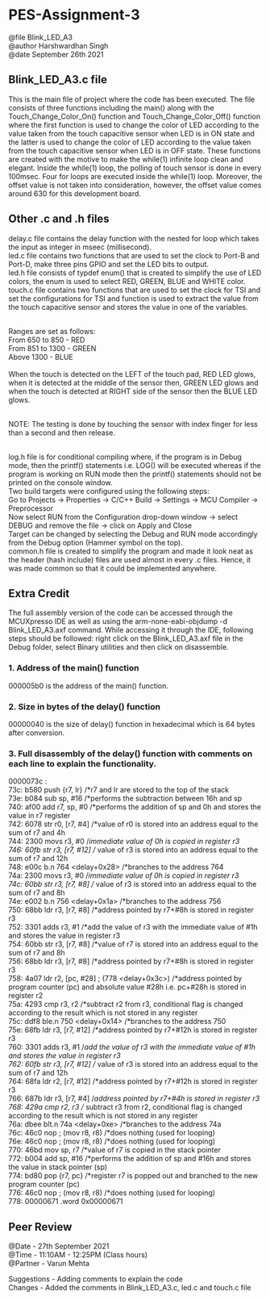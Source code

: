 # PES-Assignment-3
@file Blink_LED_A3<br/>
@author Harshwardhan Singh<br/>
@date September 26th 2021<br/>

## Blink_LED_A3.c file
This is the main file of project where the code has been executed. The file consists of three functions including the main() along with the
Touch_Change_Color_On() function and Touch_Change_Color_Off() function where the first function is used to change the color of LED according to the
value taken from the touch capacitive sensor when LED is in ON state and the latter is used to change the color of LED according to the
value taken from the touch capacitive sensor when LED is in OFF state. These functions are created with the motive to make the while(1) infinite
loop clean and elegant. Inside the while(1) loop, the polling of touch sensor is done in every 100msec. Four for loops are executed inside the while(1) loop.
Moreover, the offset value is not taken into consideration, however, the offset value comes around 630 for this development board.

## Other .c and .h files
delay.c file contains the delay function with the nested for loop which takes the input as integer in mseec (millisecond).<br/>
led.c file contains two functions that are used to set the clock to Port-B and Port-D, make three pins GPIO and set the LED bits to output.<br/>
led.h file consists of typdef enum() that is created to simplify the use of LED colors, the enum is used to select RED, GREEN, BLUE and WHITE color. <br/>
touch.c file contains two functions that are used to set the clock for TSI and set the configurations for TSI and function is used to extract the value from
the touch capacitive sensor and stores the value in one of the variables.<br/><br/>

Ranges are set as follows: <br/>
From 650 to 850 - RED<br/>
From 851 to 1300 - GREEN<br/>
Above 1300 - BLUE<br/><br/>
When the touch is detected on the LEFT of the touch pad, RED LED glows, when it is detected at the middle of the sensor then, GREEN LED glows and when
the touch is detected at RIGHT side of the sensor then the BLUE LED glows.<br/><br/>

NOTE: The testing is done by touching the sensor with index finger for less than a second and then release.<br/><br/>

log.h file is for conditional compiling where, if the program is in Debug mode, then the printf() statements i.e. LOG() will be executed whereas if the program is
working on RUN mode then the printf() statements should not be printed on the console window.<br/>
Two build targets were configured using the following steps:<br/>
Go to Projects -> Properties -> C/C++ Build -> Settings -> MCU Compiler -> Preprocessor<br/>
Now select RUN from the Configuration drop-down window -> select DEBUG and remove the file -> click on Apply and Close<br/>
Target can be changed by selecting the Debug and RUN mode accordingly from the Debug option (Hammer symbol on the top).<br/>
common.h file is created to simplify the program and made it look neat as the header (hash include) files are used almost in every .c files. 
Hence, it was made common so that it could be implemented anywhere.<br/>

 ## Extra Credit 
 
 The full assembly version of the code can be accessed through the MCUXpresso IDE as well as using the arm-none-eabi-objdump -d Blink_LED_A3.axf command. 
 While accessing it through the IDE, following steps should be followed: right click on the Blink_LED_A3.axf file in the Debug folder, select Binary utilities
 and then click on disassemble.
 
 ### 1. Address of the main() function
 000005b0 is the address of the main() function.
 
 ### 2. Size in bytes of the delay() function
 00000040 is the size of delay() function in hexadecimal which is 64 bytes after conversion.
 
 ### 3. Full disassembly of the delay() function with comments on each line to explain the functionality.
 0000073c <delay>: <br/>
     73c:	b580      	push	{r7, lr}          /*r7 and lr are stored to the top of the stack <br/>
     73e:	b084      	sub	sp, #16             /*performs the subtraction between 16h and sp <br/>
     740:	af00      	add	r7, sp, #0          /*performs the addition of sp and 0h and stores the value in r7 register <br/>
     742:	6078      	str	r0, [r7, #4]        /*value of r0 is stored into an address equal to the sum of r7 and 4h <br/>
     744:	2300      	movs	r3, #0            /*immediate value of 0h is copied in register r3 <br/>
     746:	60fb      	str	r3, [r7, #12]       /* value of r3 is stored into an address equal to the sum of r7 and 12h <br/>
     748:	e00c      	b.n	764 <delay+0x28>    /*branches to the address 764 <br/>
     74a:	2300      	movs	r3, #0            /*immediate value of 0h is copied in register r3 <br/>
     74c:	60bb      	str	r3, [r7, #8]        /* value of r3 is stored into an address equal to the sum of r7 and 8h <br/>
     74e:	e002      	b.n	756 <delay+0x1a>    /*branches to the address 756 <br/>
     750:	68bb      	ldr	r3, [r7, #8]        /*address pointed by r7+#8h is stored in register r3 <br/>
     752:	3301      	adds	r3, #1            /*add the value of r3 with the immediate value of #1h and stores the value in register r3 <br/>
     754:	60bb      	str	r3, [r7, #8]        /*value of r7 is stored into an address equal to the sum of r7 and 8h <br/>
     756:	68bb      	ldr	r3, [r7, #8]        /*address pointed by r7+#8h is stored in register r3 <br/>
     758:	4a07      	ldr	r2, [pc, #28]	; (778 <delay+0x3c>)    /*address pointed by program counter (pc) and absolute value #28h i.e. pc+#28h is stored in register r2 <br/>
     75a:	4293      	cmp	r3, r2              /*subtract r2 from r3, conditional flag is changed according to the result which is not stored in any register <br/>
     75c:	ddf8      	ble.n	750 <delay+0x14>  /*branches to the address 750 <br/>
     75e:	68fb      	ldr	r3, [r7, #12]       /*address pointed by r7+#12h is stored in register r3 <br/>
     760:	3301      	adds	r3, #1            /*add the value of r3 with the immediate value of #1h and stores the value in register r3 <br/>
     762:	60fb      	str	r3, [r7, #12]       /* value of r3 is stored into an address equal to the sum of r7 and 12h <br/>
     764:	68fa      	ldr	r2, [r7, #12]       /*address pointed by r7+#12h is stored in register r3 <br/>
     766:	687b      	ldr	r3, [r7, #4]        /*address pointed by r7+#4h is stored in register r3 <br/>
     768:	429a      	cmp	r2, r3              /* subtract r3 from r2, conditional flag is changed according to the result which is not stored in any register <br/>
     76a:	dbee      	blt.n	74a <delay+0xe>   /*branches to the address 74a <br/>
     76c:	46c0      	nop			; (mov r8, r8)  /*does nothing (used for looping) <br/>
     76e:	46c0      	nop			; (mov r8, r8)  /*does nothing (used for looping) <br/>
     770:	46bd      	mov	sp, r7              /*value of r7 is copied in the stack pointer <br/>
     772:	b004      	add	sp, #16             /*performs the addition of sp and #16h and stores the value in stack pointer (sp) <br/>
     774:	bd80      	pop	{r7, pc}            /*register r7 is popped out and branched to the new program counter (pc) <br/>
     776:	46c0      	nop			; (mov r8, r8)  /*does nothing (used for looping) <br/>
     778:	00000671 	.word	0x00000671 <br/>

## Peer Review
 @Date - 27th September 2021 <br/>
 @Time - 11:10AM - 12:25PM (Class hours) <br/>
 @Partner - Varun Mehta <br/> 
 
 Suggestions - Adding comments to explain the code <br/>
 Changes - Added the comments in Blink_LED_A3.c, led.c and touch.c file

